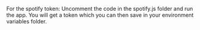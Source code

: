 For the spotify token: Uncomment the code in the spotify.js folder and run the app. You will get a token which you can then save in your environment variables folder.
